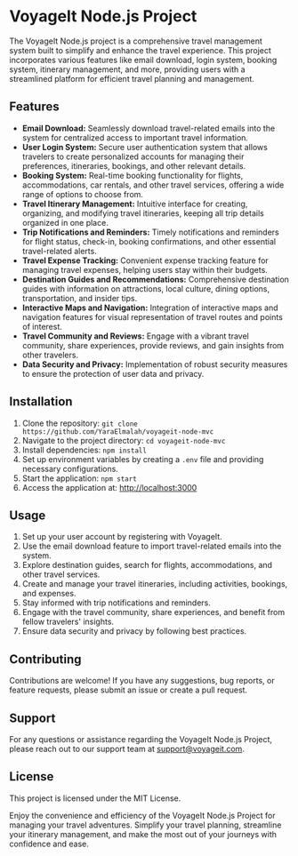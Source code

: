 # VoyageIt Node.js Project

The VoyageIt Node.js project is a comprehensive travel management system built to simplify and enhance the travel experience. This project incorporates various features like email download, login system, booking system, itinerary management, and more, providing users with a streamlined platform for efficient travel planning and management.

## Features

- **Email Download:** Seamlessly download travel-related emails into the system for centralized access to important travel information.
- **User Login System:** Secure user authentication system that allows travelers to create personalized accounts for managing their preferences, itineraries, bookings, and other relevant details.
- **Booking System:** Real-time booking functionality for flights, accommodations, car rentals, and other travel services, offering a wide range of options to choose from.
- **Travel Itinerary Management:** Intuitive interface for creating, organizing, and modifying travel itineraries, keeping all trip details organized in one place.
- **Trip Notifications and Reminders:** Timely notifications and reminders for flight status, check-in, booking confirmations, and other essential travel-related alerts.
- **Travel Expense Tracking:** Convenient expense tracking feature for managing travel expenses, helping users stay within their budgets.
- **Destination Guides and Recommendations:** Comprehensive destination guides with information on attractions, local culture, dining options, transportation, and insider tips.
- **Interactive Maps and Navigation:** Integration of interactive maps and navigation features for visual representation of travel routes and points of interest.
- **Travel Community and Reviews:** Engage with a vibrant travel community, share experiences, provide reviews, and gain insights from other travelers.
- **Data Security and Privacy:** Implementation of robust security measures to ensure the protection of user data and privacy.

## Installation

1. Clone the repository: `git clone https://github.com/YaraElmalah/voyageit-node-mvc`
2. Navigate to the project directory: `cd voyageit-node-mvc`
3. Install dependencies: `npm install`
4. Set up environment variables by creating a `.env` file and providing necessary configurations.
5. Start the application: `npm start`
6. Access the application at: [http://localhost:3000](http://localhost:3000)

## Usage

1. Set up your user account by registering with VoyageIt.
2. Use the email download feature to import travel-related emails into the system.
3. Explore destination guides, search for flights, accommodations, and other travel services.
4. Create and manage your travel itineraries, including activities, bookings, and expenses.
5. Stay informed with trip notifications and reminders.
6. Engage with the travel community, share experiences, and benefit from fellow travelers' insights.
7. Ensure data security and privacy by following best practices.

## Contributing

Contributions are welcome! If you have any suggestions, bug reports, or feature requests, please submit an issue or create a pull request.

## Support

For any questions or assistance regarding the VoyageIt Node.js Project, please reach out to our support team at support@voyageit.com.

## License

This project is licensed under the MIT License.

Enjoy the convenience and efficiency of the VoyageIt Node.js Project for managing your travel adventures. Simplify your travel planning, streamline your itinerary management, and make the most out of your journeys with confidence and ease.
